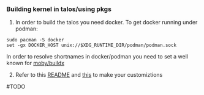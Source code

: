 ### Building kernel in talos/using pkgs

1. In order to build the talos you need docker. To get docker running under podman:

```
sudo pacman -S docker
set -gx DOCKER_HOST unix://$XDG_RUNTIME_DIR/podman/podman.sock
```

In order to resolve shortnames in docker/podman you need to set a well known for [moby/buildx](https://github.com/anthr76/dotfiles/blob/main/dot_config/containers/registries.conf.d/001-shortnames.conf)

2. Refer to this [README](https://github.com/talos-systems/pkgs/blob/master/kernel/README.md) and [this](https://github.com/talos-systems/talos/pull/4621/files#diff-b17d107fe7cbed0493c1de3dcd2c9b22bb725eed2129705e3819418c4166b234) to make your customiztions

#TODO

